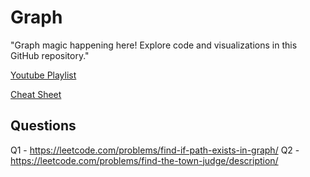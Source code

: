 
# Graph

"Graph magic happening here! Explore code and visualizations in this GitHub repository."



[ Youtube Playlist ](https://www.youtube.com/watch?v=Y_0-AmbC0Ig&list=PLzjZaW71kMwSrxEtvK5uQnfNQ9UjGGzA-)

[ Cheat Sheet ](https://cheatography.com/hackin7/cheat-sheets/c-graph-theory-sample/pdf/)


## Questions
Q1 - https://leetcode.com/problems/find-if-path-exists-in-graph/
Q2 - https://leetcode.com/problems/find-the-town-judge/description/

